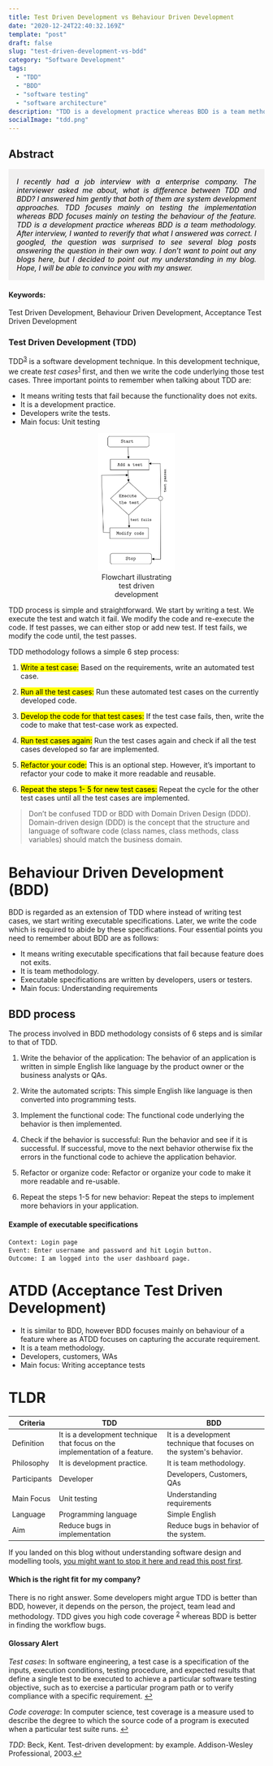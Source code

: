 ```yaml
---
title: Test Driven Development vs Behaviour Driven Development
date: "2020-12-24T22:40:32.169Z"
template: "post"
draft: false
slug: "test-driven-development-vs-bdd"
category: "Software Development"
tags:
  - "TDD"
  - "BDD"
  - "software testing"
  - "software architecture"
description: "TDD is a development practice whereas BDD is a team methodology. After interview, I wanted to reverify that what I answered was correct."
socialImage: "tdd.png"
---
```


## Abstract

<div class="abstract" style="background-color: #f1f0f0; color: rgba(0, 0, 0, 1); padding: 1rem;font-style: italic;text-align: justify;">
I recently had a job interview with a enterprise company. The interviewer asked me about, what is difference between TDD and BDD? I answered him gently that both of them are system development approaches. TDD focuses mainly on testing the implementation whereas BDD focuses mainly on testing the behaviour of the feature. TDD is a development practice whereas BDD is a team methodology. After interview, I wanted to reverify that what I answered was correct. I googled, the question was surprised to see several blog posts answering the question in their own way. I don’t want to point out any blogs here, but I decided to point out my understanding in my blog. Hope, I will be able to convince you with my answer.
</div>

#### Keywords:

Test Driven Development, Behaviour Driven Development, Acceptance Test Driven Development

### Test Driven Development (TDD)

TDD<sup><a href="#fn3" id="ref2">3</a></sup> is a software development technique. In this development technique, we create _test cases_<sup><a href="#fn1" id="ref1">1</a></sup> first, and then we write the code underlying those test cases. Three important points to remember when talking about TDD are:

- It means writing tests that fail because the functionality does not exits.
- It is a development practice.
- Developers write the tests.
- Main focus: Unit testing

<style>
figure {text-align: center; width: 30%; margin: 0px auto; }
</style>
<figure>
    <img src="tdd.png" alt="TDD" />
    <figcaption>Flowchart illustrating test driven development</figcaption>
</figure>

TDD process is simple and straightforward. We start by writing a test. We execute the test and watch it fail. We modify the code and re-execute the code. If test passes, we can either stop or add new test. If test fails, we modify the code until, the test passes.

TDD methodology follows a simple 6 step process:

1. <mark>Write a test case:</mark> Based on the requirements, write an automated test case.

2. <mark>Run all the test cases:</mark> Run these automated test cases on the currently developed code.

3. <mark>Develop the code for that test cases:</mark> If the test case fails, then, write the code to make that test-case work as expected.

4. <mark>Run test cases again:</mark> Run the test cases again and check if all the test cases developed so far are implemented.

5. <mark>Refactor your code:</mark> This is an optional step. However, it’s important to refactor your code to make it more readable and reusable.

6. <mark>Repeat the steps 1- 5 for new test cases:</mark> Repeat the cycle for the other test cases until all the test cases are implemented.

<blockquote>
  Don’t be confused TDD or BDD with Domain Driven Design (DDD). Domain-driven design (DDD) is the concept that the structure and language of software code (class names, class methods, class variables) should match the business domain.
</blockquote>

# Behaviour Driven Development (BDD)

BDD is regarded as an extension of TDD where instead of writing test cases, we start writing executable specifications. Later, we write the code which is required to abide by these specifications. Four essential points you need to remember about BDD are as follows:

- It means writing executable specifications that fail because feature does not exits.
- It is team methodology.
- Executable specifications are written by developers, users or testers.
- Main focus: Understanding requirements

## BDD process

The process involved in BDD methodology consists of 6 steps and is similar to that of TDD.

1. Write the behavior of the application: The behavior of an application is written in simple English like language by the product owner or the business analysts or QAs.

2. Write the automated scripts: This simple English like language is then converted into programming tests.

3. Implement the functional code: The functional code underlying the behavior is then implemented.

4. Check if the behavior is successful: Run the behavior and see if it is successful. If successful, move to the next behavior otherwise fix the errors in the functional code to achieve the application behavior.

5. Refactor or organize code: Refactor or organize your code to make it more readable and re-usable.

6. Repeat the steps 1-5 for new behavior: Repeat the steps to implement more behaviors in your application.

#### Example of executable specifications

```
Context: Login page
Event: Enter username and password and hit Login button.
Outcome: I am logged into the user dashboard page.
```

# ATDD (Acceptance Test Driven Development)

- It is similar to BDD, however BDD focuses mainly on behaviour of a feature where as ATDD focuses on capturing the accurate requirement.
- It is a team methodology.
- Developers, customers, WAs
- Main focus: Writing acceptance tests

# TLDR

<table>
<thead>
  <tr>
    <th class="tg-fymr">Criteria</th>
    <th class="tg-0pky">TDD</th>
    <th class="tg-0pky">BDD</th>
  </tr>
</thead>
<tbody>
  <tr>
    <td class="tg-fymr">Definition</td>
    <td class="tg-0pky">It is a development technique that focus on the implementation of a feature.</td>
    <td class="tg-0pky">It is a development technique that focuses on the system's behavior. </td>
  </tr>
  <tr>
    <td class="tg-fymr">Philosophy</td>
    <td class="tg-0pky">It is development practice.</td>
    <td class="tg-0pky">It is team methodology. </td>
  </tr>
  <tr>
    <td class="tg-1wig">Participants</td>
    <td class="tg-0lax">Developer</td>
    <td class="tg-0lax">Developers, Customers, QAs</td>
  </tr>
  <tr>
    <td class="tg-1wig">Main Focus</td>
    <td class="tg-0lax">Unit testing</td>
    <td class="tg-0lax">Understanding requirements</td>
  </tr>
  <tr>
    <td class="tg-1wig">Language</td>
    <td class="tg-0lax">Programming language</td>
    <td class="tg-0lax">Simple English</td>
  </tr>
  <tr>
    <td class="tg-1wig">Aim</td>
    <td class="tg-0lax">Reduce bugs in implementation</td>
    <td class="tg-0lax">Reduce bugs in behavior of the system.</td>
  </tr>
</tbody>
</table>

If you landed on this blog without understanding software design and modelling tools, [you might want to stop it here and read this post first](/posts/2019-04-05--survey-about-mdse/survey-about-mdse/).

#### Which is the right fit for my company?

There is no right answer. Some developers might argue TDD is better than BDD, however, it depends on the person, the project, team lead and methodology. TDD gives you high code coverage <sup><a href="#fn2" id="ref2">2</a></sup> whereas BDD is better in finding the workflow bugs.

#### Glossary Alert

<p id="fn1"><em>Test cases</em>: In software engineering, a test case is a specification of the inputs, execution conditions, testing procedure, and expected results that define a single test to be executed to achieve a particular software testing objective, such as to exercise a particular program path or to verify compliance with a specific requirement. <a href="#ref1" title="Jump back to footnote 2 in the text.">↩</a></p>

<p id="fn2"><em>Code coverage</em>: In computer science, test coverage is a measure used to describe the degree to which the source code of a program is executed when a particular test suite runs. <a href="#ref2" title="Jump back to footnote 2 in the text.">↩</a><p>

<p id="fn3"> <em>TDD</em>: Beck, Kent. Test-driven development: by example. Addison-Wesley Professional, 2003.<a href="#ref3" title="Jump back to footnote 2 in the text.">↩</a><p>
